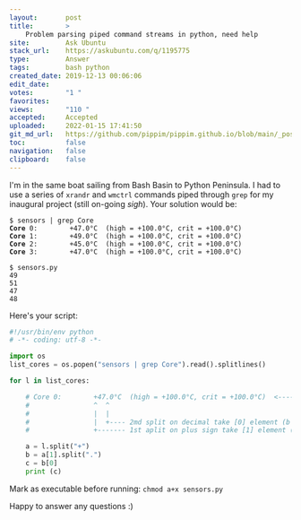 ```yaml
---
layout:       post
title:        >
    Problem parsing piped command streams in python, need help
site:         Ask Ubuntu
stack_url:    https://askubuntu.com/q/1195775
type:         Answer
tags:         bash python
created_date: 2019-12-13 00:06:06
edit_date:    
votes:        "1 "
favorites:    
views:        "110 "
accepted:     Accepted
uploaded:     2022-01-15 17:41:50
git_md_url:   https://github.com/pippim/pippim.github.io/blob/main/_posts/2019/2019-12-13-Problem-parsing-piped-command-streams-in-python^-need-help.md
toc:          false
navigation:   false
clipboard:    false
---
```


I'm in the same boat sailing from Bash Basin to Python Peninsula. I had to use a series of `xrandr` and `wmctrl` commands piped through `grep` for my inaugural project (still on-going *sigh*). Your solution would be:

<!-- Language-all: lang-python -->

<pre><code>$ sensors | grep Core
<b>Core</b> 0:        +47.0°C  (high = +100.0°C, crit = +100.0°C)
<b>Core</b> 1:        +49.0°C  (high = +100.0°C, crit = +100.0°C)
<b>Core</b> 2:        +45.0°C  (high = +100.0°C, crit = +100.0°C)
<b>Core</b> 3:        +47.0°C  (high = +100.0°C, crit = +100.0°C)
</code></pre>

``` 
$ sensors.py
49
51
47
48
```

Here's your script:

``` python
#!/usr/bin/env python
# -*- coding: utf-8 -*-

import os
list_cores = os.popen("sensors | grep Core").read().splitlines()

for l in list_cores:

    # Core 0:        +47.0°C  (high = +100.0°C, crit = +100.0°C)  <---- sample
    #                ^  ^
    #                |  |
    #                |  +---- 2md split on decimal take [0] element (b list)
    #                +------- 1st aplit on plus sign take [1] element (a list)

    a = l.split("+") 
    b = a[1].split(".")
    c = b[0]
    print (c)
```

Mark as executable before running: `chmod a+x sensors.py`

Happy to answer any questions :)

